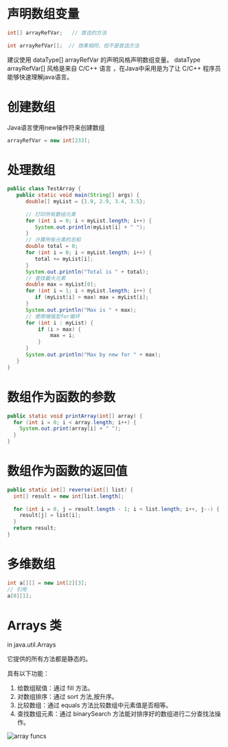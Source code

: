 # 声明数组变量

```java
int[] arrayRefVar;   // 首选的方法
 
int arrayRefVar[];  // 效果相同，但不是首选方法
```
 建议使用 dataType[] arrayRefVar 的声明风格声明数组变量。 dataType arrayRefVar[] 风格是来自 C/C++ 语言 ，在Java中采用是为了让 C/C++ 程序员能够快速理解java语言。

#  创建数组

Java语言使用new操作符来创建数组
```java
arrayRefVar = new int[233];
```

# 处理数组

```java
public class TestArray {
   public static void main(String[] args) {
      double[] myList = {1.9, 2.9, 3.4, 3.5};
 
      // 打印所有数组元素
      for (int i = 0; i < myList.length; i++) {
         System.out.println(myList[i] + " ");
      }
      // 计算所有元素的总和
      double total = 0;
      for (int i = 0; i < myList.length; i++) {
         total += myList[i];
      }
      System.out.println("Total is " + total);
      // 查找最大元素
      double max = myList[0];
      for (int i = 1; i < myList.length; i++) {
         if (myList[i] > max) max = myList[i];
      }
      System.out.println("Max is " + max);
      // 使用增强型for循环
      for (int i : myList) {
          if (i > max) {
              max = i;
          }
      }
      System.out.println("Max by new for " + max);
   }
}
```


# 数组作为函数的参数

```java
public static void printArray(int[] array) {
  for (int i = 0; i < array.length; i++) {
    System.out.print(array[i] + " ");
  }
}
```

# 数组作为函数的返回值

```java
public static int[] reverse(int[] list) {
  int[] result = new int[list.length];
 
  for (int i = 0, j = result.length - 1; i < list.length; i++, j--) {
    result[j] = list[i];
  }
  return result;
}
```

# 多维数组

```java
int a[][] = new int[2][3];
// 引用 
a[0][1];
```

# Arrays 类

in java.util.Arrays

它提供的所有方法都是静态的。

具有以下功能：

1. 给数组赋值：通过 fill 方法。
2. 对数组排序：通过 sort 方法,按升序。
3. 比较数组：通过 equals 方法比较数组中元素值是否相等。
4. 查找数组元素：通过 binarySearch 方法能对排序好的数组进行二分查找法操作。

![array funcs](../Source/ArrayFuncs.JPG)